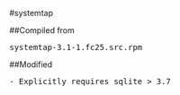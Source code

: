 #systemtap

##Compiled from
<pre>systemtap-3.1-1.fc25.src.rpm</pre>

##Modified
<pre>
- Explicitly requires sqlite > 3.7
</pre>
